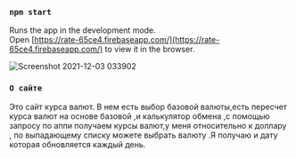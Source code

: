 ### `npm start`

Runs the app in the development mode.\
Open [https://rate-65ce4.firebaseapp.com/](https://rate-65ce4.firebaseapp.com/) to view it in the browser.

![Screenshot 2021-12-03 033902](https://user-images.githubusercontent.com/71427017/144596520-d55a1231-9a90-48b6-bae0-4d4b2fc73233.png)


### `О сайте`

Это сайт курса валют. В  нем есть выбор базовой валюты,есть пересчет курса валют на основе базовой ,и  калькулятор обмена ,с помощью    запросу по  аппи получаем курсы  валют,у  меня относительно к доллару , по выпадающему списку можете выбрать валюту .Я получаю и дату  которая обнoвляется каждый день. 
